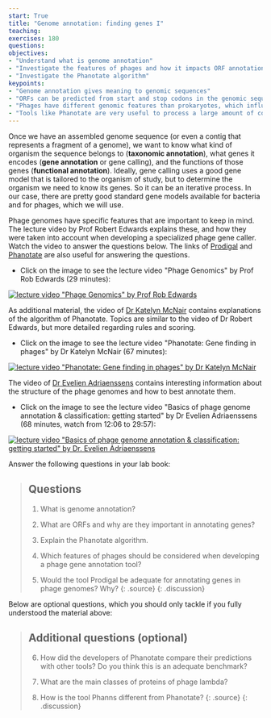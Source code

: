 ```yaml
---
start: True
title: "Genome annotation: finding genes I"
teaching: 
exercises: 180
questions:
objectives:
- "Understand what is genome annotation"
- "Investigate the features of phages and how it impacts ORF annotation"
- "Investigate the Phanotate algorithm"
keypoints:
- "Genome annotation gives meaning to genomic sequences"
- "ORFs can be predicted from start and stop codons in the genomic sequences"
- "Phages have different genomic features than prokaryotes, which influences the design of algorithms"
- "Tools like Phanotate are very useful to process a large amount of contigs. However, no tool is perfect, so a critical interpretation of the results is important"
---
```


Once we have an assembled genome sequence (or even a contig that represents a fragment of a genome), we want to know  what kind of organism the sequence belongs to (**taxonomic annotation**), what genes it encodes (**gene annotation** or gene calling), and the functions of those genes (**functional annotation**). Ideally, gene calling uses a good gene model that is tailored to the organism of study, but to determine the organism we need to know its genes. So it can be an iterative process. In our case, there are pretty good standard gene models available for bacteria and for phages, which we will use.

Phage genomes have specific features that are important to keep in mind. The lecture video by Prof Robert Edwards explains these, and how they were taken into account when developing a specialized phage gene caller. Watch the video to answer the questions below. The links of [Prodigal](https://github.com/hyattpd/Prodigal) and [Phanotate](https://academic.oup.com/bioinformatics/article/35/22/4537/5480131) are also useful for answering the questions. 

- Click on the image to see the lecture video "Phage Genomics" by Prof Rob Edwards (29 minutes):
  
[![lecture video "Phage Genomics" by Prof Rob Edwards](https://img.youtube.com/vi/ecJ1DqVvuFE/0.jpg)](https://www.youtube.com/watch?v=ecJ1DqVvuFE&pp=ygUJcGhhbm90YXRl)  

As additional material, the video of [Dr Katelyn McNair](https://www.youtube.com/watch?v=gvnPsA1S6GY&pp=ygUJcGhhbm90YXRl) contains explanations of the algorithm of Phanotate. Topics are similar to the video of Dr Robert Edwards, but more detailed regarding rules and scoring.

- Click on the image to see the lecture video "Phanotate: Gene finding in phages" by Dr Katelyn McNair (67 minutes):

[![lecture video "Phanotate: Gene finding in phages" by Dr Katelyn McNair](https://img.youtube.com/vi/gvnPsA1S6GY/0.jpg)](https://www.youtube.com/watch?v=gvnPsA1S6GY&pp=ygUJcGhhbm90YXRl)

The video of [Dr Evelien Adriaenssens](https://www.youtube.com/watch?v=wO1w1Z1Or1w&pp=ygUJcGhhbm90YXRl) contains interesting information about the structure of the phage genomes and how to best annotate them.

- Click on the image to see the lecture video "Basics of phage genome annotation & classification: getting started" by Dr Evelien Adriaenssens (68 minutes, watch from 12:06 to 29:57):
  
[![lecture video "Basics of phage genome annotation & classification: getting started" by Dr. Evelien Adriaenssens](https://img.youtube.com/vi/wO1w1Z1Or1w/0.jpg)](https://www.youtube.com/watch?v=wO1w1Z1Or1w)

Answer the following questions in your lab book:  

> ## Questions
> 
> 1. What is genome annotation?
> 
> 2. What are ORFs and why are they important in annotating genes?
>
> 3. Explain the Phanotate algorithm.
> 
> 4. Which features of phages should be considered when developing a phage gene annotation tool?
>
> 5. Would the tool Prodigal be adequate for annotating genes in phage genomes? Why?
> {: .source}
{: .discussion}

Below are optional questions, which you should only tackle if you fully understood the material above:

> ## Additional questions (optional)
> 
> 6. How did the developers of Phanotate compare their predictions with other tools? Do you think this is an adequate benchmark?
>
> 7. What are the main classes of proteins of phage lambda?
>
> 8. How is the tool Phanns different from Phanotate?
> {: .source}
{: .discussion}
